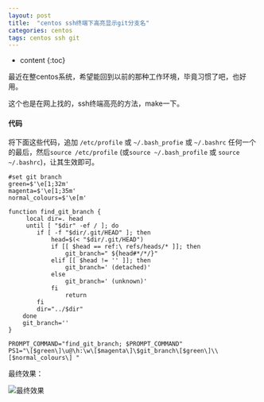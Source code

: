 ```yaml
---
layout: post
title:  "centos ssh终端下高亮显示git分支名"
categories: centos
tags: centos ssh git
---
```


* content
{:toc}

最近在整centos系统，希望能回到以前的那种工作环境，毕竟习惯了吧，也好用。

这个也是在网上找的，ssh终端高亮的方法，make一下。




#### 代码

将下面这些代码，追加 `/etc/profile` 或 `~/.bash_profie` 或 `~/.bashrc` 任何一个的最后，然后`source /etc/profile` (或`source ~/.bash_profile` 或 `source ~/.bashrc`)，让其生效即可。

```
#set git branch
green=$'\e[1;32m'
magenta=$'\e[1;35m'
normal_colours=$'\e[m'

function find_git_branch {
	 local dir=. head
	 until [ "$dir" -ef / ]; do
		if [ -f "$dir/.git/HEAD" ]; then
			head=$(< "$dir/.git/HEAD")
			if [[ $head == ref:\ refs/heads/* ]]; then
				git_branch=" ${head#*/*/}"
			elif [[ $head != '' ]]; then
				git_branch=' (detached)'
			else
				git_branch=' (unknown)'
			fi
				return
		fi
		dir="../$dir"
	done
	git_branch=''
}

PROMPT_COMMAND="find_git_branch; $PROMPT_COMMAND"
PS1="\[$green\]\u@\h:\w\[$magenta\]\$git_branch\[$green\]\\[$normal_colours\] "
```


最终效果：

![最终效果](https://upload.wikimedia.org/wikipedia/commons/7/75/Centos-lighter-git.png)